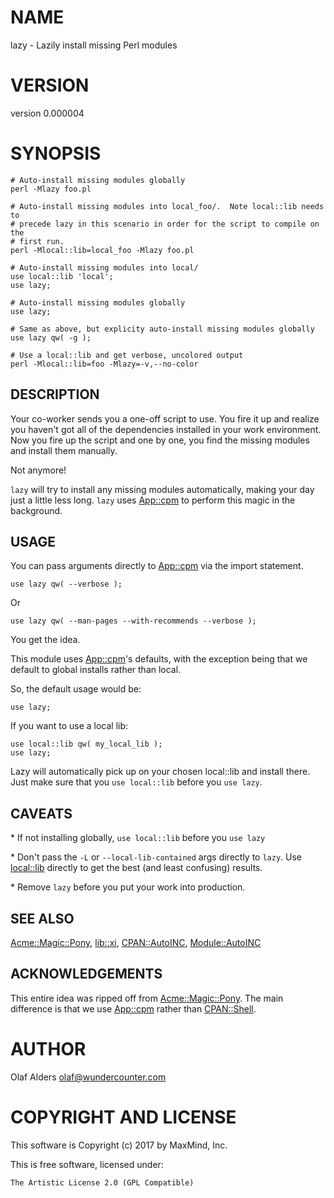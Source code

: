 # NAME

lazy - Lazily install missing Perl modules

# VERSION

version 0.000004

# SYNOPSIS

    # Auto-install missing modules globally
    perl -Mlazy foo.pl

    # Auto-install missing modules into local_foo/.  Note local::lib needs to
    # precede lazy in this scenario in order for the script to compile on the
    # first run.
    perl -Mlocal::lib=local_foo -Mlazy foo.pl

    # Auto-install missing modules into local/
    use local::lib 'local';
    use lazy;

    # Auto-install missing modules globally
    use lazy;

    # Same as above, but explicity auto-install missing modules globally
    use lazy qw( -g );

    # Use a local::lib and get verbose, uncolored output
    perl -Mlocal::lib=foo -Mlazy=-v,--no-color

## DESCRIPTION

Your co-worker sends you a one-off script to use.  You fire it up and realize
you haven't got all of the dependencies installed in your work environment.
Now you fire up the script and one by one, you find the missing modules and
install them manually.

Not anymore!

`lazy` will try to install any missing modules automatically, making your day
just a little less long.  `lazy` uses [App::cpm](https://metacpan.org/pod/App::cpm) to perform this magic in the
background.

## USAGE

You can pass arguments directly to [App::cpm](https://metacpan.org/pod/App::cpm) via the import statement.

    use lazy qw( --verbose );

Or

    use lazy qw( --man-pages --with-recommends --verbose );

You get the idea.

This module uses [App::cpm](https://metacpan.org/pod/App::cpm)'s defaults, with the exception being that we
default to global installs rather than local.

So, the default usage would be:

    use lazy;

If you want to use a local lib:

    use local::lib qw( my_local_lib );
    use lazy;

Lazy will automatically pick up on your chosen local::lib and install there.
Just make sure that you `use local::lib` before you `use lazy`.

## CAVEATS

\* If not installing globally, `use local::lib` before you `use lazy`

\* Don't pass the `-L` or `--local-lib-contained` args directly to `lazy`.  Use [local::lib](https://metacpan.org/pod/local::lib) directly to get the best (and least confusing) results.

\* Remove `lazy` before you put your work into production.

## SEE ALSO

[Acme::Magic::Pony](https://metacpan.org/pod/Acme::Magic::Pony), [lib::xi](https://metacpan.org/pod/lib::xi), [CPAN::AutoINC](https://metacpan.org/pod/CPAN::AutoINC), [Module::AutoINC](https://metacpan.org/pod/Module::AutoINC)

## ACKNOWLEDGEMENTS

This entire idea was ripped off from [Acme::Magic::Pony](https://metacpan.org/pod/Acme::Magic::Pony).  The main difference
is that we use [App::cpm](https://metacpan.org/pod/App::cpm) rather than [CPAN::Shell](https://metacpan.org/pod/CPAN::Shell).

# AUTHOR

Olaf Alders <olaf@wundercounter.com>

# COPYRIGHT AND LICENSE

This software is Copyright (c) 2017 by MaxMind, Inc.

This is free software, licensed under:

    The Artistic License 2.0 (GPL Compatible)
